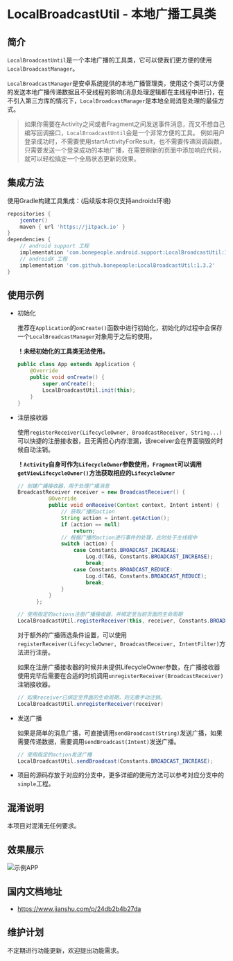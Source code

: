 # LocalBroadcastUtil - 本地广播工具类

## 简介
`LocalBroadcastUntil`是一个本地广播的工具类，它可以使我们更方便的使用`LocalBroadcastManager`。

`LocalBroadcastManager`是安卓系统提供的本地广播管理类，使用这个类可以方便的发送本地广播传递数据且不受线程的影响(消息处理逻辑都在主线程中进行)，在不引入第三方库的情况下，`LocalBroadcastManager`是本地全局消息处理的最佳方式。
> 如果你需要在Activity之间或者Fragment之间发送事件消息，而又不想自己编写回调接口，`LocalBroadcastUntil`会是一个非常方便的工具。
> 例如用户登录成功时，不需要使用startActivityForResult，也不需要传递回调函数，只需要发送一个登录成功的本地广播，在需要刷新的页面中添加响应代码，就可以轻松搞定一个全局状态更新的效果。

## 集成方法
使用Gradle构建工具集成：(后续版本将仅支持androidx环境)
```groovy
repositories {
    jcenter()
    maven { url 'https://jitpack.io' }
}
dependencies {
    // android support 工程
    implementation 'com.bonepeople.android.support:LocalBroadcastUtil:1.2.2'
    // androidX 工程
    implementation 'com.github.bonepeople:LocalBroadcastUtil:1.3.2'
}
```

## 使用示例
* 初始化
  
  推荐在`Application`的`onCreate()`函数中进行初始化，初始化的过程中会保存一个`LocalBroadcastManager`对象用于之后的使用。
  
  **！未经初始化的工具类无法使用。**
  ```java
  public class App extends Application {
      @Override
      public void onCreate() {
          super.onCreate();
          LocalBroadcastUtil.init(this);
      }
  }
  ```
* 注册接收器
  
  使用`registerReceiver(LifecycleOwner, BroadcastReceiver, String...)`可以快捷的注册接收器，且无需担心内存泄漏，该receiver会在界面销毁的时候自动注销。

  **！`Activity`自身可作为`LifecycleOwner`参数使用，`Fragment`可以调用`getViewLifecycleOwner()`方法获取相应的`LifecycleOwner`**
  ```java
  // 创建广播接收器，用于处理广播消息
  BroadcastReceiver receiver = new BroadcastReceiver() {
            @Override
            public void onReceive(Context context, Intent intent) {
                // 获取广播的action
                String action = intent.getAction();
                if (action == null)
                    return;
                // 根据广播的action进行事件的处理，此时处于主线程中
                switch (action) {
                    case Constants.BROADCAST_INCREASE:
                        Log.d(TAG, Constants.BROADCAST_INCREASE);
                        break;
                    case Constants.BROADCAST_REDUCE:
                        Log.d(TAG, Constants.BROADCAST_REDUCE);
                        break;
                }
            }
        };
  
  // 使用指定的actions注册广播接收器，并绑定至当前页面的生命周期
  LocalBroadcastUtil.registerReceiver(this, receiver, Constants.BROADCAST_INCREASE, Constants.BROADCAST_REDUCE);
  ```
  对于额外的广播筛选条件设置，可以使用`registerReceiver(LifecycleOwner, BroadcastReceiver, IntentFilter)`方法进行注册。
  
  如果在注册广播接收器的时候并未提供LifecycleOwner参数，在广播接收器使用完毕后需要在合适的时机调用`unregisterReceiver(BroadcastReceiver)`注销接收器。
  ```java
  // 如果receiver已绑定至界面的生命周期，则无需手动注销。
  LocalBroadcastUtil.unregisterReceiver(receiver)
  ```
* 发送广播
  
  如果是简单的消息广播，可直接调用`sendBroadcast(String)`发送广播，如果需要传递数据，需要调用`sendBroadcast(Intent)`发送广播。
  ```java
  // 使用指定的action发送广播
  LocalBroadcastUtil.sendBroadcast(Constants.BROADCAST_INCREASE);
  ```
* 项目的源码存放于对应的分支中，更多详细的使用方法可以参考对应分支中的`simple`工程。

## 混淆说明
  本项目对混淆无任何要求。
  
## 效果展示
![示例APP](https://resources.mydaydream.com/img/2020/06/09/024a05e1-c313-4698-9637-821905a46c1b.jpg)

## 国内文档地址
* https://www.jianshu.com/p/24db2b4b27da

## 维护计划
不定期进行功能更新，欢迎提出功能需求。